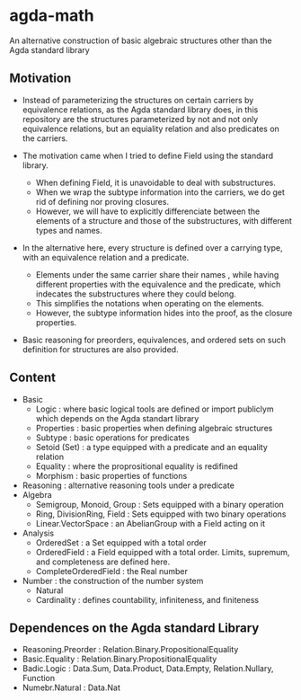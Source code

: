 # agda-math

An alternative construction of basic algebraic structures other than the Agda standard library

## Motivation

- Instead of parameterizing the structures on certain carriers by equivalence relations, as the Agda standard library does, in this repository are the structures parameterized by not and not only equivalence relations, but an equiality relation and also predicates on the carriers.

- The motivation came when I tried to define Field using the standard library.
  - When defining Field, it is unavoidable to deal with substructures.
  - When we wrap the subtype information into the carriers, we do get rid of defining nor proving closures.
  - However, we will have to explicitly differenciate between the elements of a structure and those of the substructures, with different types and names.

- In the alternative here, every structure is defined over a carrying type, with an equivalence relation and a predicate.
  - Elements under the same carrier share their names , while having different properties with the equivalence and the predicate, which indecates the substructures where they could belong.
  - This simplifies the notations when operating on the elements.
  - However, the subtype information hides into the proof, as the closure properties.

- Basic reasoning for preorders, equivalences, and ordered sets on such definition for structures are also provided.


## Content
- Basic
  - Logic : where basic logical tools are defined or import publiclym which depends on the Agda standart library
  - Properties : basic properties when defining algebraic structures
  - Subtype : basic operations for predicates
  - Setoid (Set) : a type equipped with a predicate and an equality relation
  - Equality : where the proprositional equality is redifined
  - Morphism : basic properties of functions
- Reasoning : alternative reasoning tools under a predicate
- Algebra
  - Semigroup, Monoid, Group : Sets equipped with a binary operation
  - Ring, DivisionRing, Field : Sets equipped with two binary operations
  - Linear.VectorSpace : an AbelianGroup with a Field acting on it
- Analysis
  - OrderedSet : a Set equipped with a total order
  - OrderedField : a Field equipped with a total order. Limits, supremum, and completeness are defined here.
  - CompleteOrderedField : the Real number
- Number : the construction of the number system
  - Natural
  - Cardinality : defines countability, infiniteness, and finiteness

## Dependences on the Agda standard Library
  - Reasoning.Preorder : Relation.Binary.PropositionalEquality
  - Basic.Equality : Relation.Binary.PropositionalEquality
  - Badic.Logic : Data.Sum, Data.Product, Data.Empty, Relation.Nullary, Function
  - Numebr.Natural : Data.Nat
